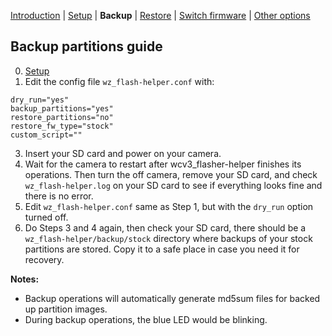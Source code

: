 [Introduction](README.md) | [Setup](README_setup.md) | **Backup** | [Restore](README_restore.md) | [Switch firmware](README_switch_fw.md) | [Other options](README_boot_img_next_boot.md)

## Backup partitions guide

0. [Setup](README_setup.md)
1. Edit the config file `wz_flash-helper.conf` with:
```
dry_run="yes"
backup_partitions="yes"
restore_partitions="no"
restore_fw_type="stock"
custom_script=""
```
3. Insert your SD card and power on your camera.
4. Wait for the camera to restart after wcv3_flasher-helper finishes its operations. Then turn the off camera, remove your SD card, and check `wz_flash-helper.log` on your SD card to see if everything looks fine and there is no error.
5. Edit `wz_flash-helper.conf` same as Step 1, but with the `dry_run` option turned off.
6. Do Steps 3 and 4 again, then check your SD card, there should be a `wz_flash-helper/backup/stock` directory where backups of your stock partitions are stored. Copy it to a safe place in case you need it for recovery.


**Notes:**
- Backup operations will automatically generate md5sum files for backed up partition images.
- During backup operations, the blue LED would be blinking.
